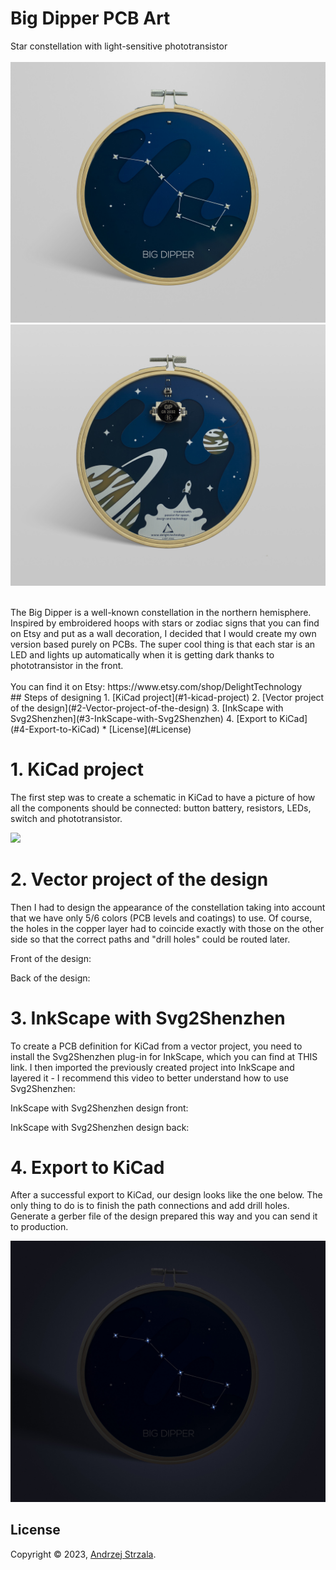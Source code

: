# Big Dipper PCB Art
Star constellation with light-sensitive phototransistor </br> </br>
 <img src="./images/big_dipper_dzien.jpg" width="700" /> </br>
 <img src="./images/tyl.jpg" width="700" />
 
 </br>
The Big Dipper is a well-known constellation in the northern hemisphere. Inspired by embroidered hoops with stars or zodiac signs that you can find on Etsy and put as a wall decoration, I decided that I would create my own version based purely on PCBs. The super cool thing is that each star is an LED and lights up automatically when it is getting dark thanks to phototransistor in the front.
 </br> </br>
You can find it on Etsy:
https://www.etsy.com/shop/DelightTechnology

 </br>
## Steps of designing
1. [KiCad project](#1-kicad-project)
2. [Vector project of the design](#2-Vector-project-of-the-design)
3. [InkScape with Svg2Shenzhen](#3-InkScape-with-Svg2Shenzhen)
4. [Export to KiCad](#4-Export-to-KiCad)
* [License](#License)
 </br>


# 1. KiCad project
The first step was to create a schematic in KiCad to have a picture of how all the components should be connected: button battery, resistors, LEDs, switch and phototransistor.

 <img src="./images/onoffcircut.png" width="350" />


# 2. Vector project of the design
Then I had to design the appearance of the constellation taking into account that we have only 5/6 colors (PCB levels and coatings) to use. Of course, the holes in the copper layer had to coincide exactly with those on the other side so that the correct paths and "drill holes" could be routed later.

Front of the design:

Back of the design:


# 3. InkScape with Svg2Shenzhen
To create a PCB definition for KiCad from a vector project, you need to install the Svg2Shenzhen plug-in for InkScape, which you can find at THIS link. I then imported the previously created project into InkScape and layered it - I recommend this video to better understand how to use Svg2Shenzhen:


InkScape with Svg2Shenzhen design front:

InkScape with Svg2Shenzhen design back:

# 4. Export to KiCad
After a successful export to KiCad, our design looks like the one below. The only thing to do is to finish the path connections and add drill holes. Generate a gerber file of the design prepared this way and you can send it to production.



 <img src="./images/big_dipper_noc.jpg" width="700" /> </br>


## License

Copyright © 2023, [Andrzej Strzala](https://www.linkedin.com/in/andrzejstrzala/).
